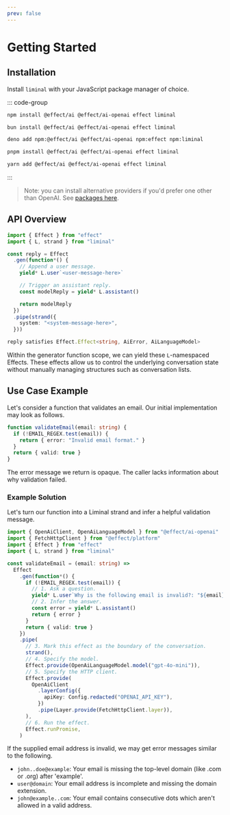 ```yaml
---
prev: false
---
```


# Getting Started <Badge type="warning" text="beta" />

## Installation

Install `liminal` with your JavaScript package manager of choice.

::: code-group

```bash [npm]
npm install @effect/ai @effect/ai-openai effect liminal
```

```bash [bun]
bun install @effect/ai @effect/ai-openai effect liminal
```

```bash [deno]
deno add npm:@effect/ai @effect/ai-openai npm:effect npm:liminal
```

```bash [pnpm]
pnpm install @effect/ai @effect/ai-openai effect liminal
```

```bash [yarn]
yarn add @effect/ai @effect/ai-openai effect liminal
```

:::

> Note: you can install alternative providers if you'd prefer one other than
> OpenAI. See
> [packages here](https://effect.website/docs/ai/introduction/#packages).

## API Overview

```ts
import { Effect } from "effect"
import { L, strand } from "liminal"

const reply = Effect
  .gen(function*() {
    // Append a user message.
    yield* L.user`<user-message-here>`

    // Trigger an assistant reply.
    const modelReply = yield* L.assistant()

    return modelReply
  })
  .pipe(strand({
    system: "<system-message-here>",
  }))

reply satisfies Effect.Effect<string, AiError, AiLanguageModel>
```

Within the generator function scope, we can yield these `L`-namespaced Effects.
These effects allow us to control the underlying conversation state without
manually managing structures such as conversation lists.

## Use Case Example

Let's consider a function that validates an email. Our initial implementation
may look as follows.

```ts
function validateEmail(email: string) {
  if (!EMAIL_REGEX.test(email)) {
    return { error: "Invalid email format." }
  }
  return { valid: true }
}
```

The error message we return is opaque. The caller lacks information about why
validation failed.

### Example Solution

Let's turn our function into a Liminal strand and infer a helpful validation
message.

```ts
import { OpenAiClient, OpenAiLanguageModel } from "@effect/ai-openai"
import { FetchHttpClient } from "@effect/platform"
import { Effect } from "effect"
import { L, strand } from "liminal"

const validateEmail = (email: string) =>
  Effect
    .gen(function*() {
      if (!EMAIL_REGEX.test(email)) {
        // 1. Ask a question.
        yield* L.user`Why is the following email is invalid?: "${email}".`
        // 2. Infer the answer.
        const error = yield* L.assistant()
        return { error }
      }
      return { valid: true }
    })
    .pipe(
      // 3. Mark this effect as the boundary of the conversation.
      strand(),
      // 4. Specify the model.
      Effect.provide(OpenAiLanguageModel.model("gpt-4o-mini")),
      // 5. Specify the HTTP client.
      Effect.provide(
        OpenAiClient
          .layerConfig({
            apiKey: Config.redacted("OPENAI_API_KEY"),
          })
          .pipe(Layer.provide(FetchHttpClient.layer)),
      ),
      // 6. Run the effect.
      Effect.runPromise,
    )
```

If the supplied email address is invalid, we may get error messages similar to
the following.

- `john..doe@example`: Your email is missing the top-level domain (like .com or
  .org) after 'example'.
- `user@domain`: Your email address is incomplete and missing the domain
  extension.
- `john@example..com`: Your email contains consecutive dots which aren't allowed
  in a valid address.
